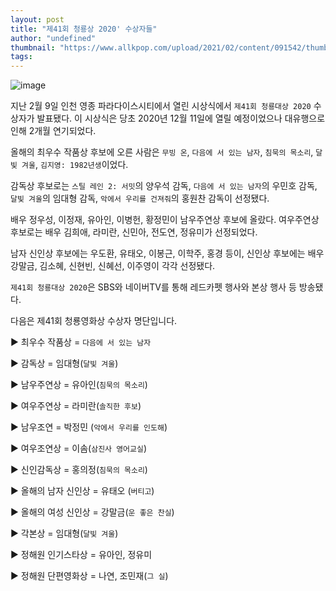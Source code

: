 ```yaml
---
layout: post
title: "제41회 청룡상 2020' 수상자들"
author: "undefined"
thumbnail: "https://www.allkpop.com/upload/2021/02/content/091542/thumb/1612903369-33112.jpeg"
tags: 
---
```



![image](https://www.allkpop.com/upload/2021/02/content/091542/1612903369-33112.jpeg)

지난 2월 9일 인천 영종 파라다이스시티에서 열린 시상식에서 `제41회 청룡대상 2020` 수상자가 발표됐다. 이 시상식은 당초 2020년 12월 11일에 열릴 예정이었으나 대유행으로 인해 2개월 연기되었다.

올해의 최우수 작품상 후보에 오른 사람은 `무빙 온`, `다음에 서 있는 남자`, `침묵의 목소리`, `달빛 겨울`, `김지영: 1982년생`이었다.

감독상 후보로는 `스틸 레인 2: 서밋`의 양우석 감독, `다음에 서 있는 남자`의 우민호 감독, `달빛 겨울`의 임대형 감독, `악에서 우리를 건져줘`의 홍원찬 감독이 선정됐다.

배우 정우성, 이정재, 유아인, 이병헌, 황정민이 남우주연상 후보에 올랐다. 여우주연상 후보로는 배우 김희애, 라미란, 신민아, 전도연, 정유미가 선정되었다.

남자 신인상 후보에는 우도환, 유태오, 이봉근, 이학주, 홍경 등이, 신인상 후보에는 배우 강말금, 김소혜, 신현빈, 신혜선, 이주영이 각각 선정됐다.

`제41회 청룡대상 2020`은 SBS와 네이버TV를 통해 레드카펫 행사와 본상 행사 등 방송됐다.

다음은 제41회 청룡영화상 수상자 명단입니다.

▶ 최우수 작품상 = `다음에 서 있는 남자`

▶ 감독상 = 임대형(`달빛 겨울`)

▶ 남우주연상 = 유아인(`침묵의 목소리`)

▶ 여우주연상 = 라미란(`솔직한 후보`)

▶ 남우조연 = 박정민 (`악에서 우리를 인도해`)

▶ 여우조연상 = 이솜(`삼진사 영어교실`)

▶ 신인감독상 = 홍의정(`침묵의 목소리`)

▶ 올해의 남자 신인상 = 유태오 (`버티고`)

▶ 올해의 여성 신인상 = 강말금(`운 좋은 찬실`)

▶ 각본상 = 임대형(`달빛 겨울`)

▶ 정해원 인기스타상 = 유아인, 정유미

▶ 정해원 단편영화상 = 나연, 조민재(`그 실`)